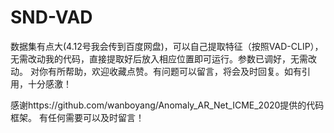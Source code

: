 # SND-VAD

数据集有点大(4.12号我会传到百度网盘)，可以自己提取特征（按照VAD-CLIP），无需改动我的代码，直接提取好后放入相应位置即可运行。参数已调好，无需改动。
对你有所帮助，欢迎收藏点赞。有问题可以留言，将会及时回复。如有引用，十分感激！

感谢https://github.com/wanboyang/Anomaly_AR_Net_ICME_2020提供的代码框架。
有任何需要可以及时留言！
